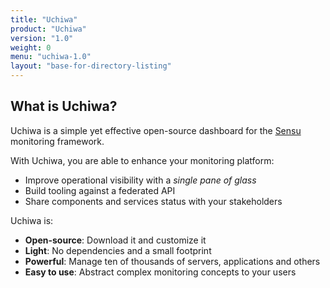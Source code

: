 ```yaml
---
title: "Uchiwa"
product: "Uchiwa"
version: "1.0"
weight: 0
menu: "uchiwa-1.0"
layout: "base-for-directory-listing"
---
```

## What is Uchiwa?

Uchiwa is a simple yet effective open-source dashboard for the
[Sensu](https://sensuapp.org/) monitoring framework.

With Uchiwa, you are able to enhance your monitoring platform:

* Improve operational visibility with a *single pane of glass*
* Build tooling against a federated API
* Share components and services status with your stakeholders

Uchiwa is:

* **Open-source**: Download it and customize it
* **Light**: No dependencies and a small footprint
* **Powerful**: Manage ten of thousands of servers, applications and others
* **Easy to use**: Abstract complex monitoring concepts to your users